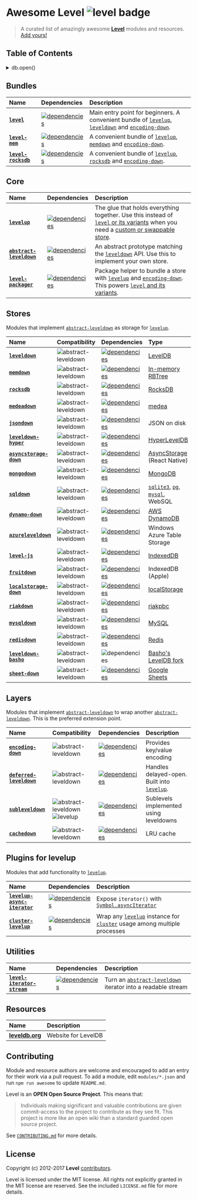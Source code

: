 # Awesome Level ![level badge][level-badge]

> A curated list of amazingly awesome **[Level][level-org]** modules and resources. [Add yours!](#contributing)

## Table of Contents

<details><summary>db.open()</summary>

-   [Bundles](#bundles)
-   [Core](#core)
-   [Stores](#stores)
-   [Layers](#layers)
-   [Plugins for levelup](#plugins-for-levelup)
-   [Utilities](#utilities)
-   [Resources](#resources)
-   [Contributing](#contributing)
-   [License](#license)

</details>

## Bundles

Name | Dependencies | Description
:--- | :----------- | :----------
**[`level`]** | [![dependencies](https://img.shields.io/david/level/level.svg?label=%E2%99%A5)](https://david-dm.org/level/level) | Main entry point for beginners. A convenient bundle of [`levelup`], [`leveldown`] and [`encoding-down`].
**[`level-mem`]** | [![dependencies](https://img.shields.io/david/level/level-mem.svg?label=%E2%99%A5)](https://david-dm.org/level/level-mem) | A convenient bundle of [`levelup`], [`memdown`] and [`encoding-down`].
**[`level-rocksdb`]** | [![dependencies](https://img.shields.io/david/level/level-rocksdb.svg?label=%E2%99%A5)](https://david-dm.org/level/level-rocksdb) | A convenient bundle of [`levelup`], [`rocksdb`] and [`encoding-down`].

## Core

Name | Dependencies | Description
:--- | :----------- | :----------
**[`levelup`]** | [![dependencies](https://img.shields.io/david/level/levelup.svg?label=%E2%99%A5)](https://david-dm.org/level/levelup) | The glue that holds everything together. Use this instead of [`level` or its variants](#bundles) when you need a [custom or swappable store](#stores).
**[`abstract-leveldown`]** | [![dependencies](https://img.shields.io/david/level/abstract-leveldown.svg?label=%E2%99%A5)](https://david-dm.org/level/abstract-leveldown) | An abstract prototype matching the [`leveldown`] API. Use this to implement your own store.
**[`level-packager`]** | [![dependencies](https://img.shields.io/david/level/packager.svg?label=%E2%99%A5)](https://david-dm.org/level/packager) | Package helper to bundle a store with [`levelup`] and [`encoding-down`]. This powers [`level` and its variants](#bundles).

## Stores

Modules that implement [`abstract-leveldown`] as storage for [`levelup`].

Name | Compatibility | Dependencies | Type
:--- | :------------ | :----------- | :---
**[`leveldown`]** | ![abstract-leveldown](https://img.shields.io/badge/abstract--leveldown-4.0-brightgreen.svg) | [![dependencies](https://img.shields.io/david/level/leveldown.svg?label=%E2%99%A5)](https://david-dm.org/level/leveldown) | [LevelDB](https://github.com/google/leveldb)
**[`memdown`]** | ![abstract-leveldown](https://img.shields.io/badge/abstract--leveldown-4.0-brightgreen.svg) | [![dependencies](https://img.shields.io/david/level/memdown.svg?label=%E2%99%A5)](https://david-dm.org/level/memdown) | [In-memory RBTree](https://www.npmjs.com/package/functional-red-black-tree)
**[`rocksdb`]** | ![abstract-leveldown](https://img.shields.io/badge/abstract--leveldown-4.0-brightgreen.svg) | [![dependencies](https://img.shields.io/david/level/rocksdb.svg?label=%E2%99%A5)](https://david-dm.org/level/rocksdb) | [RocksDB](https://github.com/facebook/rocksdb/)
**[`medeadown`]** | ![abstract-leveldown](https://img.shields.io/badge/abstract--leveldown-3.0-orange.svg) | [![dependencies](https://img.shields.io/david/kesla/medeadown.svg?label=%E2%99%A5)](https://david-dm.org/kesla/medeadown) | [medea](https://github.com/argo/medea)
**[`jsondown`]** | ![abstract-leveldown](https://img.shields.io/badge/abstract--leveldown-2.7-orange.svg) | [![dependencies](https://img.shields.io/david/toolness/jsondown.svg?label=%E2%99%A5)](https://david-dm.org/toolness/jsondown) | JSON on disk
**[`leveldown-hyper`]** | ![abstract-leveldown](https://img.shields.io/badge/abstract--leveldown-2.6-orange.svg) | [![dependencies](https://img.shields.io/david/level/leveldown-hyper.svg?label=%E2%99%A5)](https://david-dm.org/level/leveldown-hyper) | [HyperLevelDB](https://github.com/rescrv/HyperLevelDB)
**[`asyncstorage-down`]** | ![abstract-leveldown](https://img.shields.io/badge/abstract--leveldown-2.6-orange.svg) | [![dependencies](https://img.shields.io/david/tradle/asyncstorage-down.svg?label=%E2%99%A5)](https://david-dm.org/tradle/asyncstorage-down) | [AsyncStorage](https://facebook.github.io/react-native/docs/asyncstorage.html) (React Native)
**[`mongodown`]** | ![abstract-leveldown](https://img.shields.io/badge/abstract--leveldown-2.6-orange.svg) | [![dependencies](https://img.shields.io/david/watson/mongodown.svg?label=%E2%99%A5)](https://david-dm.org/watson/mongodown) | [MongoDB](https://www.mongodb.com/)
**[`sqldown`]** | ![abstract-leveldown](https://img.shields.io/badge/abstract--leveldown-2.1-orange.svg) | [![dependencies](https://img.shields.io/david/calvinmetcalf/sqldown.svg?label=%E2%99%A5)](https://david-dm.org/calvinmetcalf/sqldown) | [`sqlite3`](https://www.npmjs.com/package/sqlite3), [`pg`](https://www.npmjs.com/package/pg), [`mysql`](https://www.npmjs.com/package/mysql), WebSQL
**[`dynamo-down`]** | ![abstract-leveldown](https://img.shields.io/badge/abstract--leveldown-2.1-orange.svg) | [![dependencies](https://img.shields.io/david/jed/dynamo-down.svg?label=%E2%99%A5)](https://david-dm.org/jed/dynamo-down) | [AWS DynamoDB](http://aws.amazon.com/dynamodb)
**[`azureleveldown`]** | ![abstract-leveldown](https://img.shields.io/badge/abstract--leveldown-0.11-red.svg) | [![dependencies](https://img.shields.io/david/richorama/azureleveldown.svg?label=%E2%99%A5)](https://david-dm.org/richorama/azureleveldown) | Windows Azure Table Storage
**[`level-js`]** | ![abstract-leveldown](https://img.shields.io/badge/abstract--leveldown-0.12-red.svg) | [![dependencies](https://img.shields.io/david/level/level.js.svg?label=%E2%99%A5)](https://david-dm.org/level/level.js) | [IndexedDB](https://developer.mozilla.org/en-US/docs/IndexedDB)
**[`fruitdown`]** | ![abstract-leveldown](https://img.shields.io/badge/abstract--leveldown-0.12-red.svg) | [![dependencies](https://img.shields.io/david/nolanlawson/fruitdown.svg?label=%E2%99%A5)](https://david-dm.org/nolanlawson/fruitdown) | IndexedDB (Apple)
**[`localstorage-down`]** | ![abstract-leveldown](https://img.shields.io/badge/abstract--leveldown-0.12-red.svg) | [![dependencies](https://img.shields.io/david/No9/localstorage-down.svg?label=%E2%99%A5)](https://david-dm.org/No9/localstorage-down) | [localStorage](https://developer.mozilla.org/en-US/docs/Web/API/Window/localStorage)
**[`riakdown`]** | ![abstract-leveldown](https://img.shields.io/badge/abstract--leveldown-0.12-red.svg) | [![dependencies](https://img.shields.io/david/nlf/riakdown.svg?label=%E2%99%A5)](https://david-dm.org/nlf/riakdown) | [riakpbc](https://github.com/nlf/riakpbc)
**[`mysqldown`]** | ![abstract-leveldown](https://img.shields.io/badge/abstract--leveldown-0.7-red.svg) | [![dependencies](https://img.shields.io/david/kesla/mysqldown.svg?label=%E2%99%A5)](https://david-dm.org/kesla/mysqldown) | [MySQL](https://www.mysql.com/)
**[`redisdown`]** | ![abstract-leveldown](https://img.shields.io/badge/abstract--leveldown-*-red.svg) | [![dependencies](https://img.shields.io/david/hmalphettes/redisdown.svg?label=%E2%99%A5)](https://david-dm.org/hmalphettes/redisdown) | [Redis](https://redis.io/)
**[`leveldown-basho`]** | ![abstract-leveldown](https://img.shields.io/badge/abstract--leveldown-missing-lightgrey.svg) | ![dependencies](https://img.shields.io/badge/dependencies-unknown-lightgrey.svg?label=%E2%99%A5) | [Basho's LevelDB fork](https://github.com/basho/leveldb)
**[`sheet-down`]** | ![abstract-leveldown](https://img.shields.io/badge/abstract--leveldown-missing-lightgrey.svg) | [![dependencies](https://img.shields.io/david/jed/sheet-down.svg?label=%E2%99%A5)](https://david-dm.org/jed/sheet-down) | [Google Sheets](https://docs.google.com/spreadsheets)

## Layers

Modules that implement [`abstract-leveldown`] to wrap another [`abstract-leveldown`]. This is the preferred extension point.

Name | Compatibility | Dependencies | Description
:--- | :------------ | :----------- | :----------
**[`encoding-down`]** | ![abstract-leveldown](https://img.shields.io/badge/abstract--leveldown-4.0-brightgreen.svg) | [![dependencies](https://img.shields.io/david/level/encoding-down.svg?label=%E2%99%A5)](https://david-dm.org/level/encoding-down) | Provides key/value encoding
**[`deferred-leveldown`]** | ![abstract-leveldown](https://img.shields.io/badge/abstract--leveldown-4.0-brightgreen.svg) | [![dependencies](https://img.shields.io/david/level/deferred-leveldown.svg?label=%E2%99%A5)](https://david-dm.org/level/deferred-leveldown) | Handles delayed-open. Built into [`levelup`].
**[`subleveldown`]** | ![abstract-leveldown](https://img.shields.io/badge/abstract--leveldown-2.4-orange.svg)<br>![levelup](https://img.shields.io/badge/levelup-1.2-orange.svg) | [![dependencies](https://img.shields.io/david/mafintosh/subleveldown.svg?label=%E2%99%A5)](https://david-dm.org/mafintosh/subleveldown) | Sublevels implemented using leveldowns
**[`cachedown`]** | ![abstract-leveldown](https://img.shields.io/badge/abstract--leveldown-2.4-orange.svg) | [![dependencies](https://img.shields.io/david/mvayngrib/cachedown.svg?label=%E2%99%A5)](https://david-dm.org/mvayngrib/cachedown) | LRU cache

## Plugins for levelup

Modules that add functionality to [`levelup`].

Name | Dependencies | Description
:--- | :----------- | :----------
**[`levelup-async-iterator`]** | [![dependencies](https://img.shields.io/david/MeirionHughes/levelup-async-iterator.svg?label=%E2%99%A5)](https://david-dm.org/MeirionHughes/levelup-async-iterator) | Expose `iterator()` with [`Symbol.asyncIterator`](https://github.com/tc39/proposal-async-iteration)
**[`cluster-levelup`]** | [![dependencies](https://img.shields.io/david/chiguireitor/cluster-levelup.svg?label=%E2%99%A5)](https://david-dm.org/chiguireitor/cluster-levelup) | Wrap any [`levelup`] instance for [`cluster`](https://nodejs.org/api/cluster.html) usage among multiple processes

## Utilities

Name | Dependencies | Description
:--- | :----------- | :----------
**[`level-iterator-stream`]** | [![dependencies](https://img.shields.io/david/level/iterator-stream.svg?label=%E2%99%A5)](https://david-dm.org/level/iterator-stream) | Turn an [`abstract-leveldown`] iterator into a readable stream

## Resources

Name | Description
:--- | :----------
**[leveldb.org]** | Website for LevelDB

## Contributing

Module and resource authors are welcome and encouraged to add an entry for their work via a pull request. To add a module, edit `modules/*.json` and run `npm run awesome` to update `README.md`.

Level is an **OPEN Open Source Project**. This means that:

> Individuals making significant and valuable contributions are given commit-access to the project to contribute as they see fit. This project is more like an open wiki than a standard guarded open source project.

See [`CONTRIBUTING.md`](https://github.com/Level/community/blob/master/CONTRIBUTING.md) for more details.

## License

Copyright (c) 2012-2017 **Level** [contributors](https://github.com/level/community#contributors).

Level is licensed under the MIT license. All rights not explicitly granted in the MIT license are reserved. See the included `LICENSE.md` file for more details.

[`abstract-leveldown`]: https://github.com/level/abstract-leveldown

[`asyncstorage-down`]: https://github.com/tradle/asyncstorage-down

[`azureleveldown`]: https://github.com/richorama/azureleveldown

[`cachedown`]: https://github.com/mvayngrib/cachedown

[`cluster-levelup`]: https://github.com/chiguireitor/cluster-levelup

[`deferred-leveldown`]: https://github.com/level/deferred-leveldown

[`dynamo-down`]: https://github.com/jed/dynamo-down

[`encoding-down`]: https://github.com/level/encoding-down

[`fruitdown`]: https://github.com/nolanlawson/fruitdown

[`jsondown`]: https://github.com/toolness/jsondown

[`level-iterator-stream`]: https://github.com/level/iterator-stream

[`level-js`]: https://github.com/level/level.js

[`level-mem`]: https://github.com/level/level-mem

[`level-packager`]: https://github.com/level/packager

[`level-rocksdb`]: https://github.com/level/level-rocksdb

[`level`]: https://github.com/level/level

[`leveldown-basho`]: https://www.npmjs.com/package/leveldown-basho

[`leveldown-hyper`]: https://github.com/level/leveldown-hyper

[`leveldown`]: https://github.com/level/leveldown

[`levelup-async-iterator`]: https://github.com/MeirionHughes/levelup-async-iterator

[`levelup`]: https://github.com/level/levelup

[`localstorage-down`]: https://github.com/No9/localstorage-down

[`medeadown`]: https://github.com/kesla/medeadown

[`memdown`]: https://github.com/level/memdown

[`mongodown`]: https://github.com/watson/mongodown

[`mysqldown`]: https://github.com/kesla/mysqldown

[`redisdown`]: https://github.com/hmalphettes/redisdown

[`riakdown`]: https://github.com/nlf/riakdown

[`rocksdb`]: https://github.com/level/rocksdb

[`sheet-down`]: https://github.com/jed/sheet-down

[`sqldown`]: https://github.com/calvinmetcalf/sqldown

[`subleveldown`]: https://github.com/mafintosh/subleveldown

[level-badge]: http://leveldb.org/img/badge.svg

[level-org]: https://github.com/level

[leveldb.org]: http://leveldb.org
